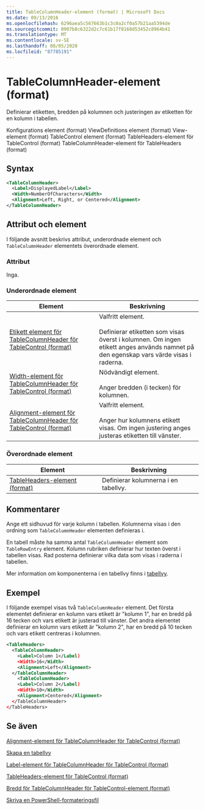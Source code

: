 ```yaml
---
title: TableColumnHeader-element (format) | Microsoft Docs
ms.date: 09/13/2016
ms.openlocfilehash: 6296aea5c567663b1c3c0a2cf0a57b21aa5394de
ms.sourcegitcommit: 0907b8c6322d2c7c61b17f8168d53452c8964b41
ms.translationtype: MT
ms.contentlocale: sv-SE
ms.lasthandoff: 08/05/2020
ms.locfileid: "87785191"
---
```

# <a name="tablecolumnheader-element-format"></a>TableColumnHeader-element (format)

Definierar etiketten, bredden på kolumnen och justeringen av etiketten för en kolumn i tabellen.

Konfigurations element (format) ViewDefinitions element (format) View-element (format) TableControl element (format) TableHeaders-element för TableControl (format) TableColumnHeader-element för TableHeaders (format)

## <a name="syntax"></a>Syntax

```xml
<TableColumnHeader>
  <Label>DisplayedLabel</Label>
  <Width>NumberOfCharacters</Width>
  <Alignment>Left, Right, or Centered</Alignment>
</TableColumnHeader>
```

## <a name="attributes-and-elements"></a>Attribut och element

I följande avsnitt beskrivs attribut, underordnade element och `TableColumnHeader` elementets överordnade element.

### <a name="attributes"></a>Attribut

Inga.

### <a name="child-elements"></a>Underordnade element

|Element|Beskrivning|
|-------------|-----------------|
|[Etikett element för TableColumnHeader för TableControl (format)](./label-element-for-tablecolumnheader-for-tablecontrol-format.md)|Valfritt element.<br /><br /> Definierar etiketten som visas överst i kolumnen. Om ingen etikett anges används namnet på den egenskap vars värde visas i raderna.|
|[Width-element för TableColumnHeader för TableControl (format)](./width-element-for-tablecolumnheader-for-tablecontrol-format.md)|Nödvändigt element.<br /><br /> Anger bredden (i tecken) för kolumnen.|
|[Alignment-element för TableColumnHeader för TableControl (format)](./alignment-element-for-tablecolumnheader-for-tablecontrol-format.md)|Valfritt element.<br /><br /> Anger hur kolumnens etikett visas. Om ingen justering anges justeras etiketten till vänster.|

### <a name="parent-elements"></a>Överordnade element

|Element|Beskrivning|
|-------------|-----------------|
|[TableHeaders-element (format)](./tableheaders-element-format.md)|Definierar kolumnerna i en tabellvy.|

## <a name="remarks"></a>Kommentarer

Ange ett sidhuvud för varje kolumn i tabellen. Kolumnerna visas i den ordning som `TableColumnHeader` elementen definieras i.

En tabell måste ha samma antal `TableColumnHeader` element som `TableRowEntry` element. Kolumn rubriken definierar hur texten överst i tabellen visas. Rad posterna definierar vilka data som visas i raderna i tabellen.

Mer information om komponenterna i en tabellvy finns i [tabellvy](./creating-a-table-view.md).

## <a name="example"></a>Exempel

I följande exempel visas två `TableColumnHeader` element. Det första elementet definierar en kolumn vars etikett är "kolumn 1", har en bredd på 16 tecken och vars etikett är justerad till vänster. Det andra elementet definierar en kolumn vars etikett är "kolumn 2", har en bredd på 10 tecken och vars etikett centreras i kolumnen.

```xml
<TableHeaders>
  <TableColumnHeader>
    <Label>Column 1</Label)
    <Width>16</Width>
    <Alignment>Left</Alignment>
  </TableColumnHeader>
    <TableColumnHeader>
    <Label>Column 2</Label)
    <Width>10</Width>
    <Alignment>Centered</Alignment>
  </TableColumnHeader>
</TableHeaders>
```

## <a name="see-also"></a>Se även

[Alignment-element för TableColumnHeader för TableControl (format)](./alignment-element-for-tablecolumnheader-for-tablecontrol-format.md)

[Skapa en tabellvy](./creating-a-table-view.md)

[Label-element för TableColumnHeader för TableControl (format)](./label-element-for-tablecolumnheader-for-tablecontrol-format.md)

[TableHeaders-element för TableControl (format)](./tableheaders-element-format.md)

[Bredd för TableColumnHeader för TableControl-element (format)](./width-element-for-tablecolumnheader-for-tablecontrol-format.md)

[Skriva en PowerShell-formateringsfil](./writing-a-powershell-formatting-file.md)
